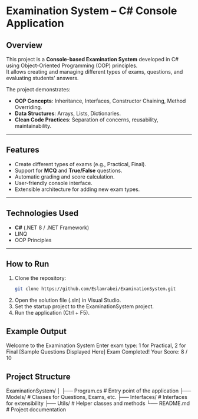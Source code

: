 # Examination System – C# Console Application

## Overview
This project is a **Console-based Examination System** developed in C# using Object-Oriented Programming (OOP) principles.  
It allows creating and managing different types of exams, questions, and evaluating students' answers.

The project demonstrates:
- **OOP Concepts**: Inheritance, Interfaces, Constructor Chaining, Method Overriding.
- **Data Structures**: Arrays, Lists, Dictionaries.
- **Clean Code Practices**: Separation of concerns, reusability, maintainability.

---

## Features
- Create different types of exams (e.g., Practical, Final).
- Support for **MCQ** and **True/False** questions.
- Automatic grading and score calculation.
- User-friendly console interface.
- Extensible architecture for adding new exam types.

---

## Technologies Used
- **C#** (.NET 8 / .NET Framework)
- LINQ
- OOP Principles

---

## How to Run
1. Clone the repository:
   ```bash
   git clone https://github.com/Eslamrabei/ExaminationSystem.git
2. Open the solution file (.sln) in Visual Studio.
3. Set the startup project to the ExaminationSystem project.
4. Run the application (Ctrl + F5).
## Example Output
Welcome to the Examination System
Enter exam type: 1 for Practical, 2 for Final
[Sample Questions Displayed Here]
Exam Completed!
Your Score: 8 / 10


## Project Structure
ExaminationSystem/
│
├── Program.cs                  # Entry point of the application
├── Models/                     # Classes for Questions, Exams, etc.
├── Interfaces/                 # Interfaces for extensibility
├── Utils/                      # Helper classes and methods
└── README.md                   # Project documentation
